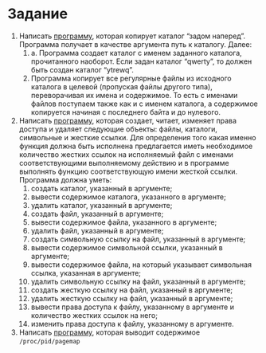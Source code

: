 # Задание
1. Написать [программу](src/1), которая копирует каталог “задом наперед”. Программа получает в качестве аргумента путь к каталогу. Далее:
    1. a. Программа создает каталог с именем заданного каталога, прочитанного наоборот. Если задан каталог “qwerty”, то должен быть создан каталог
“ytrewq”.
    2. Программа копирует все регулярные файлы из исходного каталога в целевой (пропуская файлы другого типа), переворачивая их имена и содержимое. То есть с именами файлов поступаем также как и с именем каталога, а содержимое копируется начиная с последнего байта и до нулевого.
2. Написать [программу](src/2), которая создает, читает, изменяет права доступа и удаляет следующие объекты: файлы, каталоги, символьные и жесткие ссылки. Для определения того какая именно функция должна быть исполнена предлагается иметь необходимое количество жестких ссылок на исполняемый файл с именами соответствующими выполняемому действию и в программе выполнять функцию соответствующую имени жесткой ссылки. Программа должна уметь:
    1. создать каталог, указанный в аргументе;
    2. вывести содержимое каталога, указанного в аргументе;
    3. удалить каталог, указанный в аргументе;
    4. создать файл, указанный в аргументе;
    5. вывести содержимое файла, указанного в аргументе;
    6. удалить файл, указанный в аргументе;
    7. создать символьную ссылку на файл, указанный в аргументе;
    8. вывести содержимое символьной ссылки, указанный в аргументе;
    9. вывести содержимое файла, на который указывает символьная ссылка, указанная в аргументе;
    10. удалить символьную ссылку на файл, указанный в аргументе;
    11. создать жесткую ссылку на файл, указанный в аргументе;
    12. удалить жесткую ссылку на файл, указанный в аргументе;
    13. вывести права доступа к файлу, указанному в аргументе и количество жестких ссылок на него;
    14. изменить права доступа к файлу, указанному в аргументе.
3. Написать [программу](src/3), которая выводит содержимое `/proc/pid/pagemap`
